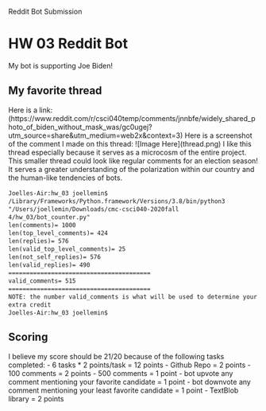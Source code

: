 Reddit Bot Submission
<h1> HW 03 Reddit Bot </h1>
My bot is supporting Joe Biden!
<h2> My favorite thread </h2>
Here is a link: (https://www.reddit.com/r/csci040temp/comments/jnnbfe/widely_shared_photo_of_biden_without_mask_was/gc0ugej?utm_source=share&utm_medium=web2x&context=3)
Here is a screenshot of the comment I made on this thread:
![Image Here](thread.png)
I like this thread especially because it serves as a microcosm of the entire project. This smaller thread could look like regular comments for an election season! It serves a greater understanding of the polarization within our country and the human-like tendencies of bots. 

```
Joelles-Air:hw_03 joellemin$ /Library/Frameworks/Python.framework/Versions/3.8/bin/python3 "/Users/joellemin/Downloads/cmc-csci040-2020fall 4/hw_03/bot_counter.py"
len(comments)= 1000
len(top_level_comments)= 424
len(replies)= 576
len(valid_top_level_comments)= 25
len(not_self_replies)= 576
len(valid_replies)= 490
========================================
valid_comments= 515
========================================
NOTE: the number valid_comments is what will be used to determine your extra credit
Joelles-Air:hw_03 joellemin$ 
```
<h2> Scoring </h2>
I believe my score should be 21/20 because of the following tasks completed:
- 6 tasks * 2 points/task = 12 points
- Github Repo = 2 points
- 100 comments = 2 points
- 500 comments = 1 point
- bot upvote any comment mentioning your favorite candidate = 1 point
- bot downvote any comment mentioning your least favorite candidate = 1 point
- TextBlob library = 2 points
